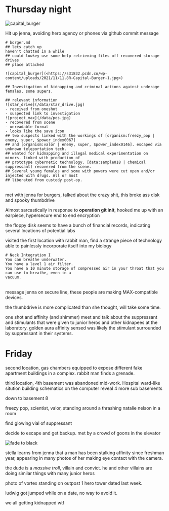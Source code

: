 # Thursday night
![capital_burger](<https://s31832.pcdn.co/wp-content/uploads/2021/11/11.8R-Capital-Burger-1.jpg>)

Hit up jenna, avoiding hero agency or phones via github commit message

```
# borger.md
## lets catch up
haven't chatted in a while
## could lowkey use some help retrieving files off recovered storage drives
## place attached

![capital_burger](<https://s31832.pcdn.co/wp-content/uploads/2021/11/11.8R-Capital-Burger-1.jpg>)

## Investigation of kidnapping and criminal actions against underage females, some supers.

## relevant information
![star_drive](/data/star_drive.jpg)
- received from oneshot
- suspected link to investigation
![project_max](/data/pos.jpg)
- recovered from scene
- unreadable format
- looks like the save icon
## two suspects linked with the workings of [organism:freezy_pop | enemy, super, $power_index0067]
## and [organism:valor | enemy, super, $power_index0146]. escaped via unknown teleportation tech.
## wanted for kidnapping and illegal medical experimentation on minors. linked with production of
## prototype cybernetic technology. [data:sample018 | chemical suppressant] recovered from the scene.
## Several young females and some with powers were cut open and/or injected with drugs. All or most
## liberated from custody post-op.
```
\
met with jenna for burgers, talked about the crazy shit, this broke ass disk and spooky thumbdrive

Almost sarcastically in response to **operation git init**, hooked me up with an earpiece, hypersecure
end to end encryption

the floppy disk seems to have a bunch of financial records, indicating several locations of potential
labs

visited the first location with rabbit man, find a strange piece of technology able to painlessly incorporate itself into my biology

```
# Neck Integration I
You can breathe underwater.
You have a level 1 air filter.
You have a 10 minute storage of compressed air in your throat that you can use to breathe, even in a
vacuum.
```
\
message jenna on secure line, these people are making MAX-compatible devices.

the thumbdrive is more complicated than she thought, will take some time.

one shot and affinity (and shimmer) meet and talk about the suppressant and stimulants that were given
to junior heros and other kidnapees at the laboratory. golden aura affinity sensed was likely the
stimulant surrounded by suppressant in their systems.

# Friday
second location, gas chambers equipped to expose different fake apartment buildings in a complex.
rabbit man finds a grenade.

third location, 4th basement was abandoned mid-work. Hospital ward-like sitution building schematics on
the computer reveal 4 more sub basements

down to basement 8

freezy pop, scientist, valor, standing around a thrashing natalie nelson in a room

find glowing vial of suppressant

decide to escape and get backup. met by a crowd of goons in the elevator

![fade to black](https://memegenerator.net/img/instances/54579962.jpg "fade to black")

stella learns from jenna that a man has been stalking affinity since freshman year, appearing in many
photos of her making eye contact with the camera.

the dude is a *massive troll*, villain and convict. he and other villains are doing similar things with
many junior heros

photo of vortex standing on outpost 1 hero tower dated last week.

ludwig got jumped while on a date, no way to avoid it.

we all getting kidnapped wtf
